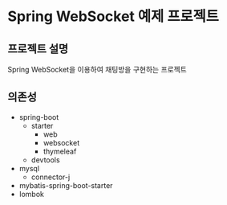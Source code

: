 # Spring WebSocket 예제 프로젝트

## 프로젝트 설명
Spring WebSocket을 이용하여 채팅방을 구현하는 프로젝트

## 의존성
- spring-boot
  - starter
    - web
    - websocket
    - thymeleaf
  - devtools
- mysql
  - connector-j
- mybatis-spring-boot-starter
- lombok